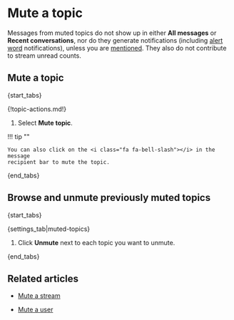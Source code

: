 # Mute a topic

Messages from muted topics do not show up in either **All messages**
or **Recent conversations**, nor do they generate notifications (including
[alert word](/help/pm-mention-alert-notifications#alert-words)
notifications), unless you are [mentioned](/help/mention-a-user-or-group).
They also do not contribute to stream unread counts.

## Mute a topic

{start_tabs}

{!topic-actions.md!}

1. Select **Mute topic**.

!!! tip ""

    You can also click on the <i class="fa fa-bell-slash"></i> in the message
    recipient bar to mute the topic.

{end_tabs}

## Browse and unmute previously muted topics

{start_tabs}

{settings_tab|muted-topics}

1. Click **Unmute** next to each topic you want to unmute.

{end_tabs}

## Related articles

* [Mute a stream](/help/mute-a-stream)

* [Mute a user](/help/mute-a-user)
